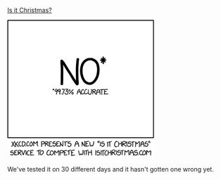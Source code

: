 [Is it Christmas?](https://xkcd.com/2236)

![Is it Christmas?](./random_comic.png)

We've tested it on 30 different days and it hasn't gotten one wrong yet.


